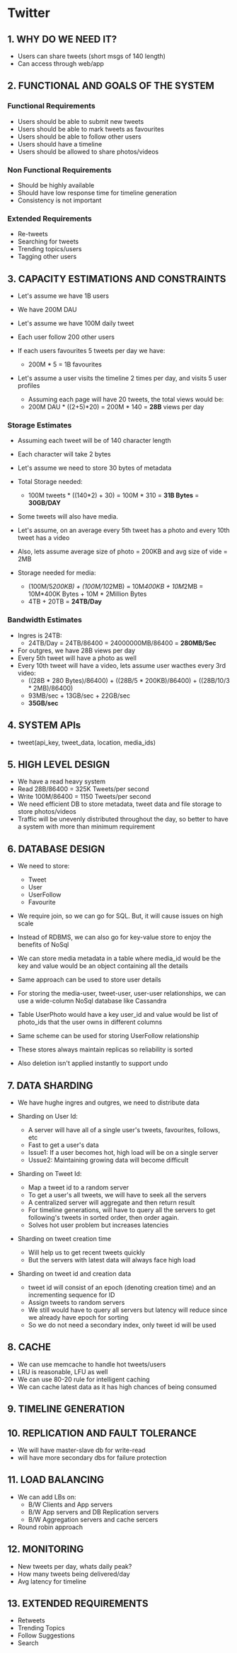 # Twitter

## 1. WHY DO WE NEED IT?

- Users can share tweets (short msgs of 140 length)
- Can access through web/app

## 2. FUNCTIONAL AND GOALS OF THE SYSTEM

### Functional Requirements

- Users should be able to submit new tweets
- Users should be able to mark tweets as favourites
- Users should be able to follow other users
- Users should have a timeline
- Users should be allowed to share photos/videos

### Non Functional Requirements

- Should be highly available
- Should have low response time for timeline generation
- Consistency is not important

### Extended Requirements

- Re-tweets
- Searching for tweets
- Trending topics/users
- Tagging other users

## 3. CAPACITY ESTIMATIONS AND CONSTRAINTS

- Let's assume we have 1B users
- We have 200M DAU
- Let's assume we have 100M daily tweet
- Each user follow 200 other users

- If each users favourites 5 tweets per day we have:
    - 200M * 5 = 1B favourites

- Let's assume a user visits the timeline 2 times per day, and visits 5 user profiles
    - Assuming each page will have 20 tweets, the total views would be:
    - 200M DAU * ((2+5)*20) = 200M * 140 = **28B** views per day

### Storage Estimates

- Assuming each tweet will be of 140 character length
- Each character will take 2 bytes
- Let's assume we need to store 30 bytes of metadata
- Total Storage needed:
    - 100M tweets * ((140*2) + 30)  =  100M * 310 = **31B Bytes** = **30GB/DAY**

- Some tweets will also have media.
- Let's assume, on an average every 5th tweet has a photo and every 10th tweet has a video
- Also, lets assume average size of photo = 200KB and avg size of vide = 2MB
- Storage needed for media:
    - (100M/5*200KB) + (100M/10*2MB) = 10M*400KB + 10M*2MB = 10M*400K Bytes + 10M * 2Million Bytes
    - 4TB + 20TB = **24TB/Day**

### Bandwidth Estimates

- Ingres is 24TB: 
    - 24TB/Day = 24TB/86400 = 24000000MB/86400 = **280MB/Sec**
- For outgres, we have 28B views per day
- Every 5th tweet will have a photo as well
- Every 10th tweet will have a video, lets assume user wacthes every 3rd video:
    - ((28B * 280 Bytes)/86400) + ((28B/5 * 200KB)/86400) + ((28B/10/3 * 2MB)/86400)
    - 93MB/sec + 13GB/sec + 22GB/sec
    - **35GB/sec**

## 4. SYSTEM APIs

- tweet(api_key, tweet_data, location, media_ids)

## 5. HIGH LEVEL DESIGN
- We have a read heavy system
- Read 28B/86400 = 325K Tweets/per second
- Write 100M/86400 = 1150 Tweets/per second
- We need efficient DB to store metadata, tweet data and file storage to store photos/videos
- Traffic will be unevenly distributed throughout the day, so better to have a system with more than minimum requirement

## 6. DATABASE DESIGN

- We need to store:
    - Tweet
    - User
    - UserFollow
    - Favourite

- We require join, so we can go for SQL. But, it will cause issues on high scale
- Instead of RDBMS, we can also go for key-value store to enjoy the benefits of NoSql
- We can store media metadata in a table where media_id would be the key and value would be an object containing all the details
- Same approach can be used to store user details
- For storing the media-user, tweet-user, user-user relationships, we can use a wide-column NoSql database like Cassandra
- Table UserPhoto would have a key user_id and value would be list of photo_ids that the user owns in different columns
- Same scheme can be used for storing UserFollow relationship
- These stores always maintain replicas so reliability is sorted
- Also deletion isn't applied instantly to support undo


## 7. DATA SHARDING
- We have hughe ingres and outgres, we need to distribute data
- Sharding on User Id:
    - A server will have all of a single user's tweets, favourites, follows, etc
    - Fast to get a user's data
    - Issue1: If a user becomes hot, high load will be on a single server
    - Ussue2: Maintaining growing data will become difficult

- Sharding on Tweet Id:
    - Map a tweet id to a random server
    - To get a user's all tweets, we will have to seek all the servers
    - A centralized server will aggregate and then return result
    - For timeline generations, will have to query all the servers to get following's tweets in sorted order, then order again.
    - Solves hot user problem but increases latencies

- Sharding on tweet creation time
    - Will help us to get recent tweets quickly
    - But the servers with latest data will always face high load

- Sharding on tweet id and creation data
    - tweet id will consist of an epoch (denoting creation time) and an incrementing sequence for ID
    - Assign tweets to random servers
    - We still would have to query all servers but latency will reduce since we already have epoch for sorting
    - So we do not need a secondary index, only tweet id will be used

## 8. CACHE

- We can use memcache to handle hot tweets/users
- LRU is reasonable, LFU as well
- We can use 80-20 rule for intelligent caching
- We can cache latest data as it has high chances of being consumed


## 9. TIMELINE GENERATION

## 10. REPLICATION AND FAULT TOLERANCE
- We will have master-slave db for write-read
- will have more secondary dbs for failure protection

## 11. LOAD BALANCING
- We can add LBs on:
    - B/W Clients and App servers
    - B/W App servers and DB Replication servers
    - B/W Aggregation servers and cache sercers
- Round robin approach

## 12. MONITORING
- New tweets per day, whats daily peak?
- How many tweets being delivered/day
- Avg latency for timeline


## 13. EXTENDED REQUIREMENTS
- Retweets
- Trending Topics
- Follow Suggestions
- Search

